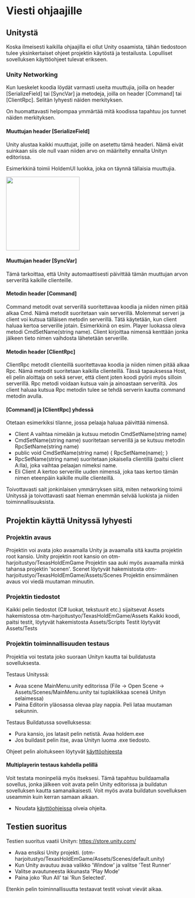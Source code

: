 # Viesti ohjaajille

## Unitystä

Koska ilmeisesti kaikilla ohjaajilla ei ollut Unity osaamista, tähän tiedostoon tulee yksinkertaiset ohjeet projektin käytöstä ja testailusta. Lopulliset sovelluksen käyttöohjeet tulevat erikseen.

### Unity Networking

Kun lueskelet koodia löydät varmasti useita muuttujia, joilla on header [SerializeField] tai [SyncVar] ja metodeja, joilla on header [Command] tai [ClientRpc]. Selitän lyhyesti näiden merkityksen.

On huomattavasti helpompaa ymmärtää mitä koodissa tapahtuu jos tunnet näiden merkityksen.

#### Muuttujan header [SerializeField]
Unity alustaa kaikki muuttujat, joille on asetettu tämä headeri. Nämä eivät suinkaan siis ole null vaan niiden arvo on määritelty ennalta Unityn editorissa.

Esimerkkinä toimii HoldemUI luokka, joka on täynnä tällaisia muuttujia.

<img src="kuvat/unityInspector.jpg" width="200">

#### Muuttujan header [SyncVar]
Tämä tarkoittaa, että Unity automaattisesti päivittää tämän muuttujan arvon serveriltä kaikille clienteille.

#### Metodin header [Command]
Command metodit ovat serverillä suoritettavaa koodia ja niiden nimen pitää alkaa Cmd. Nämä metodit suoritetaan vain serverillä. Molemmat serveri ja client voi kutsua tälläisen metodin serverillä. Tätä käytetään, kun client haluaa kertoa serverille jotain. Esimerkkinä on esim. Player luokassa oleva metodi CmdSetName(string name). Client kirjoittaa nimensä kenttään jonka jälkeen tieto nimen vaihdosta lähetetään serverille.

#### Metodin header [ClientRpc]
ClientRpc metodit clienteillä suoritettavaa koodia ja niiden nimen pitää alkaa Rpc. Nämä metodit suoritetaan kaikilla clienteillä. Tässä tapauksessa Host, eli pelin aloittaja on sekä server, että client joten koodi pyörii myös silloin serverillä. Rpc metodi voidaan kutsua vain ja ainoastaan serveriltä. Jos client haluaa kutsua Rpc metodin tulee se tehdä serverin kautta command metodin avulla. 

#### [Command] ja [ClientRpc] yhdessä
Otetaan esimerkiksi tilanne, jossa pelaaja haluaa päivittää nimensä.

- Client A vaihtaa nimeään ja kutsuu metodin CmdSetName(string name)
- CmdSetName(string name) suoritetaan serverillä ja se kutsuu metodin RpcSetName(string name)
- public void CmdSetName(string name) { RpcSetName(name); }
- RpcSetName(string name) suoritetaan jokaisella clientillä (paitsi client A:lla), joka vaihtaa pelaajan nimeksi name.
- Eli Client A kertoo serverille uuden nimensä, joka taas kertoo tämän nimen eteenpäin kaikille muille clienteillä.

Toivottavasti sait jonkinlaisen ymmärryksen siitä, miten networking toimii Unityssä ja toivottavasti saat hieman enemmän selvää luokista ja niiden toiminnallisuuksista.

## Projektin käyttä Unityssä lyhyesti

### Projektin avaus

Projektin voi avata joko avaamalla Unity ja avaamalla sitä kautta projektin root kansio.
Unity projektin root kansio on otm-harjoitustyo/TexasHoldEmGame
Projektin saa auki myös avaamalla minkä tahansa projektin 'scenen'. Scenet löytyvät hakemistosta otm-harjoitustyo/TexasHoldEmGame/Assets/Scenes
Projektin ensimmäinen avaus voi viedä muutaman minuutin.

### Projektin tiedostot

Kaikki pelin tiedostot (C# luokat, tekstuurit etc.) sijaitsevat Assets hakemistossa otm-harjoitustyo/TexasHoldEmGame/Assets
Kaikki koodi, paitsi testit, löytyvät hakemistosta Assets/Scripts
Testit löytyvät Assets/Tests

### Projektin toiminnallisuuden testaus

Projektia voi testata joko suoraan Unityn kautta tai buildatusta sovelluksesta.

Testaus Unityssä:
- Avaa scene MainMenu.unity editorissa (File -> Open Scene -> Assets/Scenes/MainMenu.unity tai tuplaklikkaa sceneä Unityn selaimessa) 
- Paina Editorin yläosassa olevaa play nappia. Peli lataa muutaman sekunnin.

Testaus Buildatussa sovelluksessa:
- Pura kansio, jos latasit pelin netistä. Avaa holdem.exe
- Jos buildasit pelin itse, avaa Unityn luoma .exe tiedosto.

Ohjeet pelin aloitukseen löytyvät [käyttöohjeesta](https://github.com/porrasm/otm-harjoitustyo/blob/master/dokumentaatio/kaytto-ohjeet.md)

#### Multiplayerin testaus kahdella pelillä

Voit testata moninpeliä myös itseksesi. Tämä tapahtuu buildaamalla sovellus, jonka jälkeen voit avata pelin Unity editorissa ja buildatun sovelluksen kautta samanaikaisesti. Voit myös avata buildatun sovelluksen useammin kuin kerran samaan aikaan.

- Noudata [käyttöohjeissa](https://github.com/porrasm/otm-harjoitustyo/blob/master/dokumentaatio/kaytto-ohjeet.md) olveia ohjeita.


## Testien suoritus

Testien suoritus vaatii Unityn:
https://store.unity.com/

- Avaa ensiksi Unity projekti. (otm-harjoitustyo/TexasHoldEmGame/Assets/Scenes/default.unity)
- Kun Unity avautuu avaa valikko 'Window' ja valitse 'Test Runner'
- Valitse avautuneesta ikkunasta 'Play Mode'
- Paina joko 'Run All' tai 'Run Selected'.

Etenkin pelin toiminnallisuutta testaavat testit voivat vievät aikaa.
